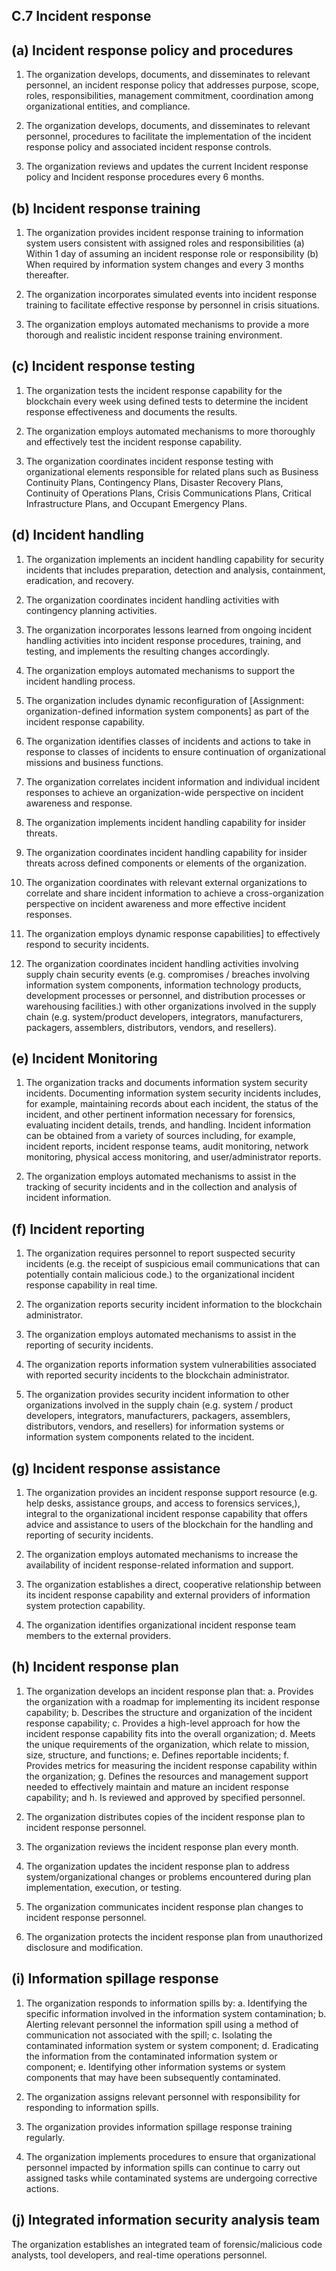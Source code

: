 C.7 Incident response
------------------
## (a) Incident response policy and procedures

1.	The organization develops, documents, and disseminates to relevant personnel, an incident response policy that addresses purpose, scope, roles, responsibilities, management commitment, coordination among organizational entities, and compliance.

2.	The organization develops, documents, and disseminates to relevant personnel, procedures to facilitate the implementation of the incident response policy and associated incident response controls.

3.	The organization reviews and updates the current Incident response policy and Incident response procedures every 6 months.

## (b) Incident response training

1.	The organization provides incident response training to information system users consistent with assigned roles and responsibilities (a) Within 1 day of assuming an incident response role or responsibility (b) When required by information system changes and every 3 months thereafter.

2.	The organization incorporates simulated events into incident response training to facilitate effective response by personnel in crisis situations.  

3.	The organization employs automated mechanisms to provide a more thorough and realistic incident response training environment.

## (c) Incident response testing

1.	The organization tests the incident response capability for the blockchain every week using defined tests to determine the incident response effectiveness and documents the results.

2.	The organization employs automated mechanisms to more thoroughly and effectively test the incident response capability.

3.	The organization coordinates incident response testing with organizational elements responsible for related plans such as Business Continuity Plans, Contingency Plans, Disaster Recovery Plans, Continuity of Operations Plans, Crisis Communications Plans, Critical Infrastructure Plans, and Occupant Emergency Plans.

## (d) Incident handling

1.	The organization implements an incident handling capability for security incidents that includes preparation, detection and analysis, containment, eradication, and recovery.

2.	The organization coordinates incident handling activities with contingency planning activities.
3.	The organization incorporates lessons learned from ongoing incident handling activities into incident response procedures, training, and testing, and implements the resulting changes accordingly.

4.	The organization employs automated mechanisms to support the incident handling process.

5.	The organization includes dynamic reconfiguration of [Assignment: organization-defined information system components] as part of the incident response capability.

6.	The organization identifies classes of incidents and actions to take in response to classes of incidents to ensure continuation of organizational missions and business functions.  

7.	The organization correlates incident information and individual incident responses to achieve an organization-wide perspective on incident awareness and response.

8.	The organization implements incident handling capability for insider threats.

9.	The organization coordinates incident handling capability for insider threats across defined components or elements of the organization.

10.	The organization coordinates with relevant external organizations to correlate and share incident information to achieve a cross-organization perspective on incident awareness and more effective incident responses.

11.	The organization employs dynamic response capabilities] to effectively respond to security incidents.

12.	The organization coordinates incident handling activities involving supply chain security events (e.g. compromises / breaches involving information system components, information technology products, development processes or personnel, and distribution processes or warehousing facilities.) with other organizations involved in the supply chain (e.g. system/product developers, integrators, manufacturers, packagers, assemblers, distributors, vendors, and resellers).

## (e) Incident Monitoring

1.	The organization tracks and documents information system security incidents. Documenting information system security incidents includes, for example, maintaining records about each incident, the status of the incident, and other pertinent information necessary for forensics, evaluating incident details, trends, and handling. Incident information can be obtained from a variety of sources including, for example, incident reports, incident response teams, audit monitoring, network monitoring, physical access monitoring, and user/administrator reports. 

2.	The organization employs automated mechanisms to assist in the tracking of security incidents and in the collection and analysis of incident information.


## (f) Incident reporting

1.	The organization requires personnel to report suspected security incidents (e.g. the receipt of suspicious email communications that can potentially contain malicious code.) to the organizational incident response capability in real time.

2.	The organization reports security incident information to the blockchain administrator.

3.	The organization employs automated mechanisms to assist in the reporting of security incidents.

4.	The organization reports information system vulnerabilities associated with reported security incidents to the blockchain administrator.

5.	The organization provides security incident information to other organizations involved in the supply chain (e.g. system / product developers, integrators, manufacturers, packagers, assemblers, distributors, vendors, and resellers) for information systems or information system components related to the incident.

## (g) Incident response assistance

1.	The organization provides an incident response support resource (e.g. help desks, assistance groups, and access to forensics services,), integral to the organizational incident response capability that offers advice and assistance to users of the blockchain for the handling and reporting of security incidents. 

2.	The organization employs automated mechanisms to increase the availability of incident response-related information and support.

3.	The organization establishes a direct, cooperative relationship between its incident response capability and external providers of information system protection capability.

4.	The organization identifies organizational incident response team members to the external providers.

## (h) Incident response plan

1.	The organization develops an incident response plan that:
a.	Provides the organization with a roadmap for implementing its incident response capability;
b.	Describes the structure and organization of the incident response capability;
c.	Provides a high-level approach for how the incident response capability fits into the overall organization;
d.	Meets the unique requirements of the organization, which relate to mission, size, structure, and functions;
e.	Defines reportable incidents;
f.	Provides metrics for measuring the incident response capability within the organization;
g.	Defines the resources and management support needed to effectively maintain and mature an incident response capability; and
h.	Is reviewed and approved by specified personnel.

2.	The organization distributes copies of the incident response plan to incident response personnel.

3.	The organization reviews the incident response plan every month.

4.	The organization updates the incident response plan to address system/organizational changes or problems encountered during plan implementation, execution, or testing.

5.	The organization communicates incident response plan changes to incident response personnel.

6.	The organization protects the incident response plan from unauthorized disclosure and modification.

## (i) Information spillage response

1.	The organization responds to information spills by:
a.	Identifying the specific information involved in the information system contamination;
b.	Alerting relevant personnel the information spill using a method of communication not associated with the spill;
c.	Isolating the contaminated information system or system component;
d.	Eradicating the information from the contaminated information system or component;
e.	Identifying other information systems or system components that may have been subsequently contaminated.

2.	The organization assigns relevant personnel with responsibility for responding to information spills.

3.	The organization provides information spillage response training regularly.

4.	The organization implements procedures to ensure that organizational personnel impacted by information spills can continue to carry out assigned tasks while contaminated systems are undergoing corrective actions.

## (j) Integrated information security analysis team
The organization establishes an integrated team of forensic/malicious code analysts, tool developers, and real-time operations personnel.
